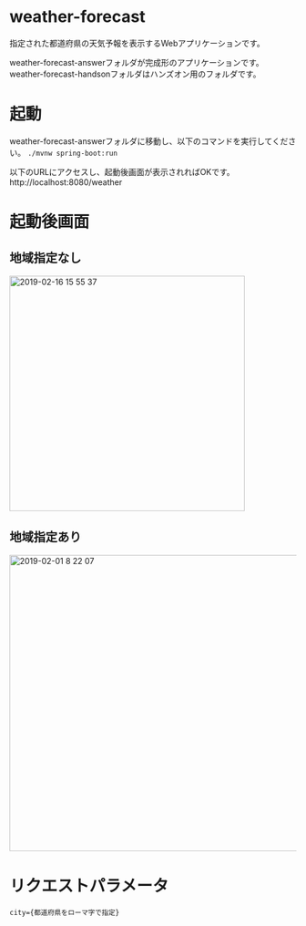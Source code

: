 # weather-forecast
指定された都道府県の天気予報を表示するWebアプリケーションです。

weather-forecast-answerフォルダが完成形のアプリケーションです。
weather-forecast-handsonフォルダはハンズオン用のフォルダです。

# 起動
weather-forecast-answerフォルダに移動し、以下のコマンドを実行してください。
`./mvnw spring-boot:run`

以下のURLにアクセスし、起動後画面が表示されればOKです。
http://localhost:8080/weather

# 起動後画面
## 地域指定なし
<img width="413" alt="2019-02-16 15 55 37" src="https://user-images.githubusercontent.com/29173876/52895864-8fc73a80-3203-11e9-849f-2a00aca55661.png">

## 地域指定あり
<img width="520" alt="2019-02-01 8 22 07" src="https://user-images.githubusercontent.com/29173876/52092485-0dcbf480-25fb-11e9-9cf0-c7bf4f75d674.png">

# リクエストパラメータ
`city={都道府県をローマ字で指定}`
